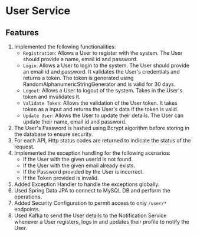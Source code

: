 # User Service

## Features
1. Implemented the following functionalities:
   - `Registration`: Allows a User to register with the system. The User should provide a name, email id and password.
   - `Login`: Allows a User to login to the system. The User should provide an email id and password. It validates the User's credentials and returns a token. The token is generated using RandomAlphanumericStringGenerator and is valid for 30 days.
   - `Logout`: Allows a User to logout of the system. Takes in the User's token and invalidates it.
   - `Validate Token`: Allows the validation of the User token. It takes token as a input and returns the User's data if the token is valid.
   - `Update User`: Allows the User to update their details. The User can update their name, email id and password.
2. The User's Password is hashed using Bcrypt algorithm before storing in the database to ensure security. 
3. For each API, Http status codes are returned to indicate the status of the request. 
4. Implemented the exception handling for the following scenarios:
   - If the User with the given userId is not found.
   - If the User with the given email already exists.
   - If the Password provided by the User is incorrect.
   - If the Token provided is invalid.
5. Added Exception Handler to handle the exceptions globally. 
6. Used Spring Data JPA to connect to MySQL DB and perform the operations.
7. Added Security Configuration to permit access to only `/user/*` endpoints.
8. Used Kafka to send the User details to the Notification Service whenever a User registers, logs in and updates their profile to notify the User.
